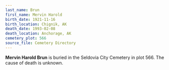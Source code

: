 ```yaml
---
last_name: Brun
first_name: Mervin Harold
birth_date: 1921-11-16
birth_location: Chignik, AK
death_date: 1993-02-08
death_location: Anchorage, AK
cemetery_plot: 566
source_file: Cemetery Directory
---
```

**Mervin Harold   Brun** is buried in the Seldovia City Cemetery in plot 566.  The cause of death is unknown.




